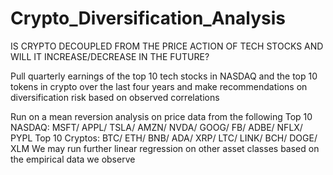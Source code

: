 # Crypto_Diversification_Analysis
IS CRYPTO DECOUPLED FROM THE PRICE ACTION OF TECH STOCKS AND WILL IT INCREASE/DECREASE IN THE FUTURE?

Pull quarterly earnings of the top 10 tech stocks in NASDAQ and the top 10 tokens in crypto over the last four years
and make recommendations on diversification risk based on observed correlations

Run on a mean reversion analysis on price data from the following
Top 10 NASDAQ: MSFT/ APPL/ TSLA/ AMZN/ NVDA/ GOOG/ FB/ ADBE/ NFLX/ PYPL
Top 10 Cryptos: BTC/ ETH/ BNB/ ADA/ XRP/ LTC/ LINK/ BCH/ DOGE/ XLM
We may run further linear regression on other asset classes based on the empirical data we observe 



